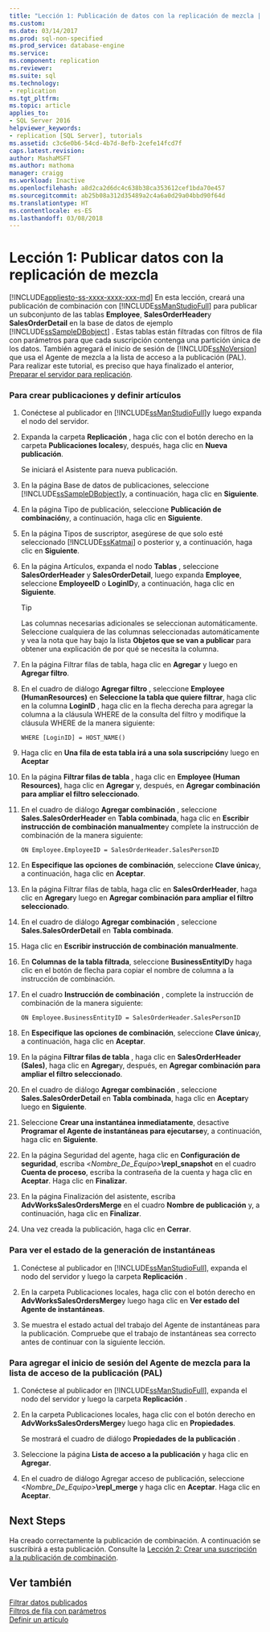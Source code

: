 ```yaml
---
title: "Lección 1: Publicación de datos con la replicación de mezcla | Microsoft Docs"
ms.custom: 
ms.date: 03/14/2017
ms.prod: sql-non-specified
ms.prod_service: database-engine
ms.service: 
ms.component: replication
ms.reviewer: 
ms.suite: sql
ms.technology:
- replication
ms.tgt_pltfrm: 
ms.topic: article
applies_to:
- SQL Server 2016
helpviewer_keywords:
- replication [SQL Server], tutorials
ms.assetid: c3c6e0b6-54cd-4b7d-8efb-2cefe14fcd7f
caps.latest.revision: 
author: MashaMSFT
ms.author: mathoma
manager: craigg
ms.workload: Inactive
ms.openlocfilehash: a8d2ca2d6dc4c638b38ca353612cef1bda70e457
ms.sourcegitcommit: ab25b08a312d35489a2c4a6a0d29a04bbd90f64d
ms.translationtype: HT
ms.contentlocale: es-ES
ms.lasthandoff: 03/08/2018
---
```

# <a name="lesson-1-publishing-data-using-merge-replication"></a>Lección 1: Publicar datos con la replicación de mezcla
[!INCLUDE[appliesto-ss-xxxx-xxxx-xxx-md](../../includes/appliesto-ss-xxxx-xxxx-xxx-md.md)]
En esta lección, creará una publicación de combinación con [!INCLUDE[ssManStudioFull](../../includes/ssmanstudiofull-md.md)] para publicar un subconjunto de las tablas **Employee**, **SalesOrderHeader**y **SalesOrderDetail** en la base de datos de ejemplo [!INCLUDE[ssSampleDBobject](../../includes/sssampledbobject-md.md)] . Estas tablas están filtradas con filtros de fila con parámetros para que cada suscripción contenga una partición única de los datos. También agregará el inicio de sesión de [!INCLUDE[ssNoVersion](../../includes/ssnoversion-md.md)] que usa el Agente de mezcla a la lista de acceso a la publicación (PAL). Para realizar este tutorial, es preciso que haya finalizado el anterior, [Preparar el servidor para replicación](../../relational-databases/replication/tutorial-preparing-the-server-for-replication.md).  
  
### <a name="to-create-a-publication-and-define-articles"></a>Para crear publicaciones y definir artículos  
  
1.  Conéctese al publicador en [!INCLUDE[ssManStudioFull](../../includes/ssmanstudiofull-md.md)]y luego expanda el nodo del servidor.  
  
2.  Expanda la carpeta **Replicación** , haga clic con el botón derecho en la carpeta **Publicaciones locales**y, después, haga clic en **Nueva publicación**.  
  
    Se iniciará el Asistente para nueva publicación.  
  
3.  En la página Base de datos de publicaciones, seleccione [!INCLUDE[ssSampleDBobject](../../includes/sssampledbobject-md.md)]y, a continuación, haga clic en **Siguiente**.  
  
4.  En la página Tipo de publicación, seleccione **Publicación de combinación**y, a continuación, haga clic en **Siguiente**.  
  
5.  En la página Tipos de suscriptor, asegúrese de que solo esté seleccionado [!INCLUDE[ssKatmai](../../includes/sskatmai-md.md)] o posterior y, a continuación, haga clic en **Siguiente**.  
  
6.  En la página Artículos, expanda el nodo **Tablas** , seleccione **SalesOrderHeader** y **SalesOrderDetail**, luego expanda **Employee**, seleccione **EmployeeID** o **LoginID**y, a continuación, haga clic en **Siguiente**.  
  
    > [!TIP]  
    > Las columnas necesarias adicionales se seleccionan automáticamente. Seleccione cualquiera de las columnas seleccionadas automáticamente y vea la nota que hay bajo la lista **Objetos que se van a publicar** para obtener una explicación de por qué se necesita la columna.  
  
7.  En la página Filtrar filas de tabla, haga clic en **Agregar** y luego en **Agregar filtro**.  
  
8.  En el cuadro de diálogo **Agregar filtro** , seleccione **Employee (HumanResources)** en **Seleccione la tabla que quiere filtrar**, haga clic en la columna **LoginID** , haga clic en la flecha derecha para agregar la columna a la cláusula WHERE de la consulta del filtro y modifique la cláusula WHERE de la manera siguiente:  
  
    ```  
    WHERE [LoginID] = HOST_NAME()  
    ```  
  
9. Haga clic en **Una fila de esta tabla irá a una sola suscripción**y luego en **Aceptar**  
  
10. En la página **Filtrar filas de tabla** , haga clic en **Employee (Human Resources)**, haga clic en **Agregar** y, después, en **Agregar combinación para ampliar el filtro seleccionado**.  
  
11. En el cuadro de diálogo **Agregar combinación** , seleccione **Sales.SalesOrderHeader** en **Tabla combinada**, haga clic en **Escribir instrucción de combinación manualmente**y complete la instrucción de combinación de la manera siguiente:  
  
    ```  
    ON Employee.EmployeeID = SalesOrderHeader.SalesPersonID  
    ```  
  
12. En **Especifique las opciones de combinación**, seleccione **Clave única**y, a continuación, haga clic en **Aceptar**.  
  
13. En la página Filtrar filas de tabla, haga clic en **SalesOrderHeader**, haga clic en **Agregar**y luego en **Agregar combinación para ampliar el filtro seleccionado**.  
  
14. En el cuadro de diálogo **Agregar combinación** , seleccione **Sales.SalesOrderDetail** en **Tabla combinada**.  
  
15. Haga clic en **Escribir instrucción de combinación manualmente**.  
  
16. En **Columnas de la tabla filtrada**, seleccione **BusinessEntityID**y haga clic en el botón de flecha para copiar el nombre de columna a la instrucción de combinación.  
  
17. En el cuadro **Instrucción de combinación** , complete la instrucción de combinación de la manera siguiente:  
  
    ```  
    ON Employee.BusinessEntityID = SalesOrderHeader.SalesPersonID  
    ```  
  
18. En **Especifique las opciones de combinación**, seleccione **Clave única**y, a continuación, haga clic en **Aceptar**.  
  
19. En la página **Filtrar filas de tabla** , haga clic en **SalesOrderHeader (Sales)**, haga clic en **Agregar**y, después, en **Agregar combinación para ampliar el filtro seleccionado**.  
  
20. En el cuadro de diálogo **Agregar combinación** , seleccione **Sales.SalesOrderDetail** en **Tabla combinada**, haga clic en **Aceptar**y luego en **Siguiente**.  
  
21. Seleccione **Crear una instantánea inmediatamente**, desactive **Programar el Agente de instantáneas para ejecutarse**y, a continuación, haga clic en **Siguiente**.  
  
22. En la página Seguridad del agente, haga clic en **Configuración de seguridad**, escriba \<*Nombre_De_Equipo>***\repl_snapshot** en el cuadro **Cuenta de proceso**, escriba la contraseña de la cuenta y haga clic en **Aceptar**. Haga clic en **Finalizar**.  
  
23. En la página Finalización del asistente, escriba **AdvWorksSalesOrdersMerge** en el cuadro **Nombre de publicación** y, a continuación, haga clic en **Finalizar**.  
  
24. Una vez creada la publicación, haga clic en **Cerrar**.  
  
### <a name="to-view-the-status-of-snapshot-generation"></a>Para ver el estado de la generación de instantáneas  
  
1.  Conéctese al publicador en [!INCLUDE[ssManStudioFull](../../includes/ssmanstudiofull-md.md)], expanda el nodo del servidor y luego la carpeta **Replicación** .  
  
2.  En la carpeta Publicaciones locales, haga clic con el botón derecho en **AdvWorksSalesOrdersMerge**y luego haga clic en **Ver estado del Agente de instantáneas**.  
  
3.  Se muestra el estado actual del trabajo del Agente de instantáneas para la publicación. Compruebe que el trabajo de instantáneas sea correcto antes de continuar con la siguiente lección.  
  
### <a name="to-add-the-merge-agent-login-to-the-pal"></a>Para agregar el inicio de sesión del Agente de mezcla para la lista de acceso de la publicación (PAL)  
  
1.  Conéctese al publicador en [!INCLUDE[ssManStudioFull](../../includes/ssmanstudiofull-md.md)], expanda el nodo del servidor y luego la carpeta **Replicación** .  
  
2.  En la carpeta Publicaciones locales, haga clic con el botón derecho en **AdvWorksSalesOrdersMerge**y luego haga clic en **Propiedades**.  
  
    Se mostrará el cuadro de diálogo **Propiedades de la publicación** .  
  
3.  Seleccione la página **Lista de acceso a la publicación** y haga clic en **Agregar**.  
  
4.  En el cuadro de diálogo Agregar acceso de publicación, seleccione *<Nombre_De_Equipo>***\repl_merge** y haga clic en **Aceptar**. Haga clic en **Aceptar**.  
  
## <a name="next-steps"></a>Next Steps  
Ha creado correctamente la publicación de combinación. A continuación se suscribirá a esta publicación. Consulte la [Lección 2: Crear una suscripción a la publicación de combinación](../../relational-databases/replication/lesson-2-creating-a-subscription-to-the-merge-publication.md).  
  
## <a name="see-also"></a>Ver también  
[Filtrar datos publicados](../../relational-databases/replication/publish/filter-published-data.md)  
[Filtros de fila con parámetros](../../relational-databases/replication/merge/parameterized-filters-parameterized-row-filters.md)  
[Definir un artículo](../../relational-databases/replication/publish/define-an-article.md)  
  
  
  
